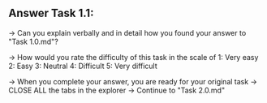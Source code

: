 Answer Task 1.1:
------------------

-> Can you explain verbally and in detail how you found your answer to "Task 1.0.md"?

-> How would you rate the difficulty of this task in the scale of 
	1: Very easy
	2: Easy
	3: Neutral
	4: Difficult
	5: Very difficult 
	
-> When you complete your answer, you are ready for your original task
-> CLOSE ALL the tabs in the explorer 
-> Continue to "Task 2.0.md"
